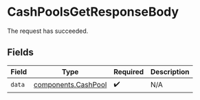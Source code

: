 # CashPoolsGetResponseBody

The request has succeeded.


## Fields

| Field                                                      | Type                                                       | Required                                                   | Description                                                |
| ---------------------------------------------------------- | ---------------------------------------------------------- | ---------------------------------------------------------- | ---------------------------------------------------------- |
| `data`                                                     | [components.CashPool](../../models/components/cashpool.md) | :heavy_check_mark:                                         | N/A                                                        |